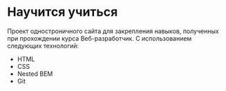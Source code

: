 # Научится учиться

Проект одностроничного сайта для закрепления навыков, полученных при прохождении курса Веб-разработчик.
C использованием следующих технологий:

- HTML
- CSS
- Nested BEM
- Git
